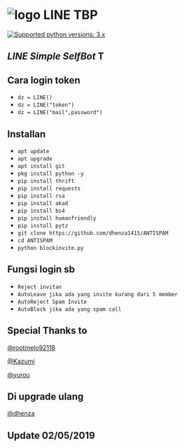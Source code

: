 # ![logo](Line/LINE.png) LINE TBP

 [![Supported python versions: 3.x](https://img.shields.io/badge/python-3.x-green.svg "Supported python versions: 3.x")](https://www.python.org/downloads/) 

*LINE Simple SelfBot* 
T
----

## Cara login token

- `dz = LINE()`
- `dz = LINE("token")`
- `dz = LINE("mail",password")`

## Installan

- `apt update`
- `apt upgrade`
- `apt install git`
- `pkg install python -y`
- `pip install thrift`
- `pip install requests`
- `pip install rsa`
- `pip install akad`
- `pip install bs4`
- `pip install humanfriendly`
- `pip install pytz`
- `git clone https://github.com/dhenza1415/ANTISPAM`
- `cd ANTISPAM`
- `python blockinvite.py`

## Fungsi login sb

- `Reject invitan`
- `AutoLeave jika ada yang invite kurang dari 5 member`
- `AutoReject Spam Invite`
- `AutoBlock jika ada yang spam call`

## Special Thanks to
[@rootmelo92118](https://github.com/rootmelo92118)

[@Kazumi](https://github.com/KazumiLine)

[@yurou](https://github.com/yurou0312)

## Di upgrade ulang 
[@dhenza](https://line.me/ti/p/~teambotprotect)

## Update 02/05/2019
